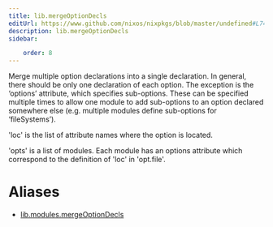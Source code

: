 ```yaml
---
title: lib.mergeOptionDecls
editUrl: https://www.github.com/nixos/nixpkgs/blob/master/undefined#L748C4
description: lib.mergeOptionDecls
sidebar:

    order: 8
---
```


Merge multiple option declarations into a single declaration.  In
general, there should be only one declaration of each option.
The exception is the ‘options’ attribute, which specifies
sub-options.  These can be specified multiple times to allow one
module to add sub-options to an option declared somewhere else
(e.g. multiple modules define sub-options for ‘fileSystems’).

'loc' is the list of attribute names where the option is located.

'opts' is a list of modules.  Each module has an options attribute which
correspond to the definition of 'loc' in 'opt.file'.


# Aliases

- [lib.modules.mergeOptionDecls](/nix-doc-comments/reference/lib/modules/lib-modules-mergeoptiondecls)


